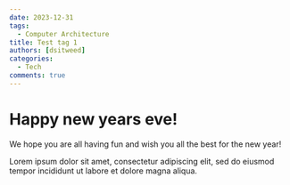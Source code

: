 ```yaml
---
date: 2023-12-31
tags:
  - Computer Architecture
title: Test tag 1
authors: [dsitweed]
categories:
  - Tech
comments: true
---
```


# Happy new years eve!

We hope you are all having fun and wish you all the best for the new year!

<!-- more -->

Lorem ipsum dolor sit amet, consectetur adipiscing elit, sed do eiusmod
tempor incididunt ut labore et dolore magna aliqua.
